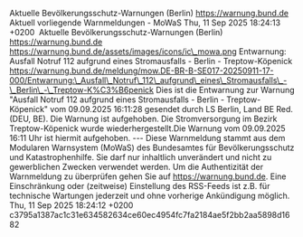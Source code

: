 Aktuelle Bevölkerungsschutz-Warnungen (Berlin) https://warnung.bund.de Aktuell vorliegende Warnmeldungen - MoWaS Thu, 11 Sep 2025 18:24:13 +0200 ![]() Aktuelle Bevölkerungsschutz-Warnungen (Berlin) https://warnung.bund.de https://warnung.bund.de/assets/images/icons/ic\_mowa.png Entwarnung: Ausfall Notruf 112 aufgrund eines Stromausfalls - Berlin - Treptow-Köpenick https://warnung.bund.de/meldung/mow.DE-BR-B-SE017-20250911-17-000/Entwarnung:\_Ausfall\_Notruf\_112\_aufgrund\_eines\_Stromausfalls\_-\_Berlin\_-\_Treptow-K%C3%B6penick Dies ist die Entwarnung zur Warnung "Ausfall Notruf 112 aufgrund eines Stromausfalls - Berlin - Treptow-Köpenick" vom 09.09.2025 16:11:28 gesendet durch LS Berlin, Land BE Red. (DEU, BE). Die Warnung ist aufgehoben. Die Stromversorgung im Bezirk Treptow-Köpenick wurde wiederhergestellt.Die Warnung vom 09.09.2025 16:11 Uhr ist hiermit aufgehoben. ---
Diese Warnmeldung stammt aus dem Modularen Warnsystem (MoWaS) des Bundesamtes für Bevölkerungsschutz und Katastrophenhilfe.
Sie darf nur inhaltlich unverändert und nicht zu gewerblichen Zwecken verwendet werden.
Um die Authentizität der Warnmeldung zu überprüfen gehen Sie auf https://warnung.bund.de.
Eine Einschränkung oder (zeitweise) Einstellung des RSS-Feeds ist z.B. für technische Wartungen jederzeit und ohne vorherige Ankündigung möglich. Thu, 11 Sep 2025 18:24:12 +0200 c3795a1387ac1c31e634582634ce60ec4954fc7fa2184ae5f2bb2aa5898d1682
